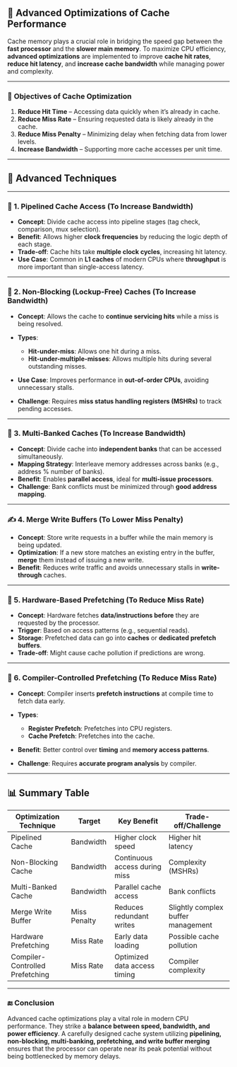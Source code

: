 
## 🚀 **Advanced Optimizations of Cache Performance**

Cache memory plays a crucial role in bridging the speed gap between the **fast processor** and the **slower main memory**. To maximize CPU efficiency, **advanced optimizations** are implemented to improve **cache hit rates**, **reduce hit latency**, and **increase cache bandwidth** while managing power and complexity.

---

### 🎯 **Objectives of Cache Optimization**

1. **Reduce Hit Time** – Accessing data quickly when it’s already in cache.
2. **Reduce Miss Rate** – Ensuring requested data is likely already in the cache.
3. **Reduce Miss Penalty** – Minimizing delay when fetching data from lower levels.
4. **Increase Bandwidth** – Supporting more cache accesses per unit time.

---

## 🔧 Advanced Techniques

---

### 🧱 1. **Pipelined Cache Access (To Increase Bandwidth)**

* **Concept**: Divide cache access into pipeline stages (tag check, comparison, mux selection).
* **Benefit**: Allows higher **clock frequencies** by reducing the logic depth of each stage.
* **Trade-off**: Cache hits take **multiple clock cycles**, increasing hit latency.
* **Use Case**: Common in **L1 caches** of modern CPUs where **throughput** is more important than single-access latency.

---

### 🔄 2. **Non-Blocking (Lockup-Free) Caches (To Increase Bandwidth)**

* **Concept**: Allows the cache to **continue servicing hits** while a miss is being resolved.
* **Types**:

  * **Hit-under-miss**: Allows one hit during a miss.
  * **Hit-under-multiple-misses**: Allows multiple hits during several outstanding misses.
* **Use Case**: Improves performance in **out-of-order CPUs**, avoiding unnecessary stalls.
* **Challenge**: Requires **miss status handling registers (MSHRs)** to track pending accesses.

---

### 🏦 3. **Multi-Banked Caches (To Increase Bandwidth)**

* **Concept**: Divide cache into **independent banks** that can be accessed simultaneously.
* **Mapping Strategy**: Interleave memory addresses across banks (e.g., address % number of banks).
* **Benefit**: Enables **parallel access**, ideal for **multi-issue processors**.
* **Challenge**: Bank conflicts must be minimized through **good address mapping**.

---

### ✍️ 4. **Merge Write Buffers (To Lower Miss Penalty)**

* **Concept**: Store write requests in a buffer while the main memory is being updated.
* **Optimization**: If a new store matches an existing entry in the buffer, **merge** them instead of issuing a new write.
* **Benefit**: Reduces write traffic and avoids unnecessary stalls in **write-through** caches.

---

### 🧠 5. **Hardware-Based Prefetching (To Reduce Miss Rate)**

* **Concept**: Hardware fetches **data/instructions before** they are requested by the processor.
* **Trigger**: Based on access patterns (e.g., sequential reads).
* **Storage**: Prefetched data can go into **caches** or **dedicated prefetch buffers**.
* **Trade-off**: Might cause cache pollution if predictions are wrong.

---

### 🧾 6. **Compiler-Controlled Prefetching (To Reduce Miss Rate)**

* **Concept**: Compiler inserts **prefetch instructions** at compile time to fetch data early.
* **Types**:

  * **Register Prefetch**: Prefetches into CPU registers.
  * **Cache Prefetch**: Prefetches into the cache.
* **Benefit**: Better control over **timing** and **memory access patterns**.
* **Challenge**: Requires **accurate program analysis** by compiler.

---

## 📊 Summary Table

| Optimization Technique          | Target       | Key Benefit                   | Trade-off/Challenge                |
| ------------------------------- | ------------ | ----------------------------- | ---------------------------------- |
| Pipelined Cache                 | Bandwidth    | Higher clock speed            | Higher hit latency                 |
| Non-Blocking Cache              | Bandwidth    | Continuous access during miss | Complexity (MSHRs)                 |
| Multi-Banked Cache              | Bandwidth    | Parallel cache access         | Bank conflicts                     |
| Merge Write Buffer              | Miss Penalty | Reduces redundant writes      | Slightly complex buffer management |
| Hardware Prefetching            | Miss Rate    | Early data loading            | Possible cache pollution           |
| Compiler-Controlled Prefetching | Miss Rate    | Optimized data access timing  | Compiler complexity                |

---

### 🔚 **Conclusion**

Advanced cache optimizations play a vital role in modern CPU performance. They strike a **balance between speed, bandwidth, and power efficiency**. A carefully designed cache system utilizing **pipelining, non-blocking, multi-banking, prefetching, and write buffer merging** ensures that the processor can operate near its peak potential without being bottlenecked by memory delays.
